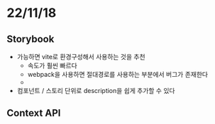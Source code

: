 # 22/11/18

## Storybook

- 가능하면 vite로 환경구성해서 사용하는 것을 추천
	- 속도가 훨씬 빠르다
	- webpack을 사용하면 절대경로를 사용하는 부분에서 버그가 존재한다
	- 
- 컴포넌트 / 스토리 단위로 description을 쉽게 추가할 수 있다


## Context API


